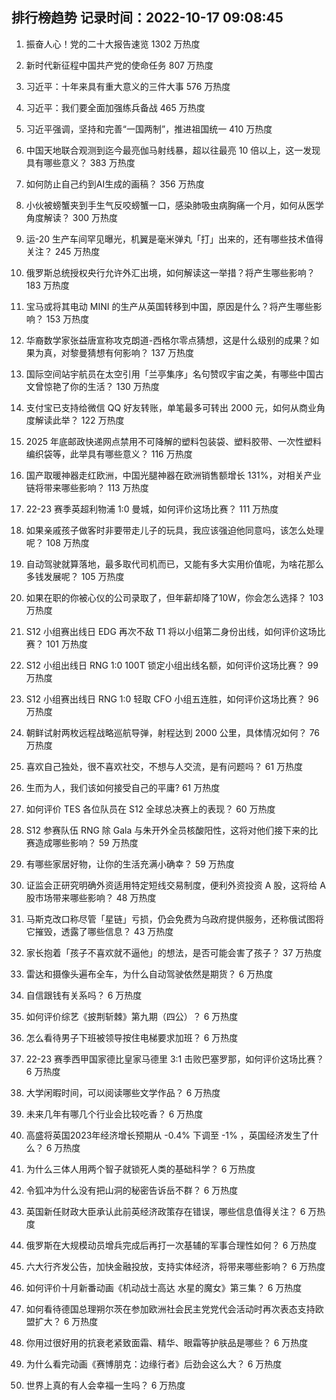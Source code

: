 
## 排行榜趋势 记录时间：2022-10-17 09:08:45
  
  1. 振奋人心！党的二十大报告速览 1302 万热度
    
  2. 新时代新征程中国共产党的使命任务 807 万热度
    
  3. 习近平：十年来具有重大意义的三件大事 576 万热度
    
  4. 习近平：我们要全面加强练兵备战 465 万热度
    
  5. 习近平强调，坚持和完善“一国两制”，推进祖国统一 410 万热度
    
  6. 中国天地联合观测到迄今最亮伽马射线暴，超以往最亮 10 倍以上，这一发现具有哪些意义？ 383 万热度
    
  7. 如何防止自己约到AI生成的画稿？ 356 万热度
    
  8. 小伙被螃蟹夹到手生气反咬螃蟹一口，感染肺吸虫病胸痛一个月，如何从医学角度解读？ 300 万热度
    
  9. 运-20 生产车间罕见曝光，机翼是毫米弹丸「打」出来的，还有哪些技术值得关注？ 245 万热度
    
  10. 俄罗斯总统授权央行允许外汇出境，如何解读这一举措？将产生哪些影响？ 183 万热度
    
  11. 宝马或将其电动 MINI 的生产从英国转移到中国，原因是什么？将产生哪些影响？ 153 万热度
    
  12. 华裔数学家张益唐宣称攻克朗道-西格尔零点猜想，这是什么级别的成果？如果为真，对黎曼猜想有何影响？ 137 万热度
    
  13. 国际空间站宇航员在太空引用「兰亭集序」名句赞叹宇宙之美，有哪些中国古文曾惊艳了你的生活？ 130 万热度
    
  14. 支付宝已支持给微信 QQ 好友转账，单笔最多可转出 2000 元，如何从商业角度解读此举？ 122 万热度
    
  15. 2025 年底邮政快递网点禁用不可降解的塑料包装袋、塑料胶带、一次性塑料编织袋等，此举具有哪些意义？ 116 万热度
    
  16. 国产取暖神器走红欧洲，中国光腿神器在欧洲销售额增长 131%，对相关产业链将带来哪些影响？ 113 万热度
    
  17. 22-23 赛季英超利物浦 1:0 曼城，如何评价这场比赛？ 111 万热度
    
  18. 如果亲戚孩子做客时非要带走儿子的玩具，我应该强迫他同意吗，该怎么处理呢？ 108 万热度
    
  19. 自动驾驶就算落地，最多取代司机而已，又能有多大实用价值呢，为啥花那么多钱发展呢？ 105 万热度
    
  20. 如果在职的你被心仪的公司录取了，但年薪却降了10W，你会怎么选择？ 103 万热度
    
  21. S12 小组赛出线日 EDG 再次不敌 T1 将以小组第二身份出线，如何评价这场比赛？ 101 万热度
    
  22. S12 小组出线日 RNG 1:0 100T 锁定小组出线名额，如何评价这场比赛？ 99 万热度
    
  23. S12 小组赛出线日 RNG 1:0 轻取 CFO 小组五连胜，如何评价这场比赛？ 96 万热度
    
  24. 朝鲜试射两枚远程战略巡航导弹，射程达到 2000 公里，具体情况如何？ 76 万热度
    
  25. 喜欢自己独处，很不喜欢社交，不想与人交流，是有问题吗？ 61 万热度
    
  26. 生而为人，我们该如何接受自己的平庸? 61 万热度
    
  27. 如何评价 TES 各位队员在 S12 全球总决赛上的表现？ 60 万热度
    
  28. S12 参赛队伍 RNG 除 Gala 与朱开外全员核酸阳性，这将对他们接下来的比赛造成哪些影响？ 59 万热度
    
  29. 有哪些家居好物，让你的生活充满小确幸？ 59 万热度
    
  30. 证监会正研究明确外资适用特定短线交易制度，便利外资投资 A 股，这将给 A 股市场带来哪些影响？ 48 万热度
    
  31. 马斯克改口称尽管「星链」亏损，仍会免费为乌政府提供服务，还称俄试图将它摧毁，透露了哪些信息？ 43 万热度
    
  32. 家长抱着「孩子不喜欢就不逼他」的想法，是否可能会害了孩子？ 37 万热度
    
  33. 雷达和摄像头遍布全车，为什么自动驾驶依然是期货？ 6 万热度
    
  34. 自信跟钱有关系吗？ 6 万热度
    
  35. 如何评价综艺《披荆斩棘》第九期（四公）？ 6 万热度
    
  36. 怎么看待男子下班被领导按住电梯要求加班？ 6 万热度
    
  37. 22-23 赛季西甲国家德比皇家马德里 3:1 击败巴塞罗那，如何评价这场比赛？ 6 万热度
    
  38. 大学闲暇时间，可以阅读哪些文学作品？ 6 万热度
    
  39. 未来几年有哪几个行业会比较吃香？ 6 万热度
    
  40. 高盛将英国2023年经济增长预期从 -0.4% 下调至 -1% ，英国经济发生了什么？ 6 万热度
    
  41. 为什么三体人用两个智子就锁死人类的基础科学？ 6 万热度
    
  42. 令狐冲为什么没有把山洞的秘密告诉岳不群？ 6 万热度
    
  43. 英国新任财政大臣承认此前英经济政策存在错误，哪些信息值得关注？ 6 万热度
    
  44. 俄罗斯在大规模动员增兵完成后再打一次基辅的军事合理性如何？ 6 万热度
    
  45. 六大行齐发公告，加快金融投放，支持实体经济，将带来哪些影响？ 6 万热度
    
  46. 如何评价十月新番动画《机动战士高达 水星的魔女》第三集？ 6 万热度
    
  47. 如何看待德国总理朔尔茨在参加欧洲社会民主党党代会活动时再次表态支持欧盟扩大？ 6 万热度
    
  48. 你用过很好用的抗衰老紧致面霜、精华、眼霜等护肤品是哪些？ 6 万热度
    
  49. 为什么看完动画《赛博朋克：边缘行者》后劲会这么大？ 6 万热度
    
  50. 世界上真的有人会幸福一生吗？ 6 万热度
    